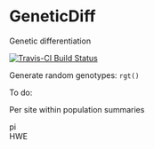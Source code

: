 # GeneticDiff

Genetic differentiation

[![Travis-CI Build Status](https://travis-ci.org/knausb/GeneticDiff.svg?branch=master)](https://travis-ci.org/knausb/GeneticDiff)


Generate random genotypes: `rgt()`


To do:

Per site within population summaries

pi   
HWE   
